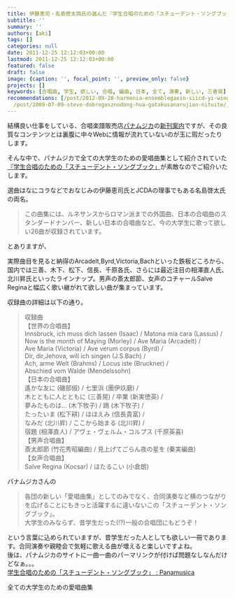 ```yaml
---
title: 伊藤恵司・名島啓太両氏の選んだ『学生合唱のための「スチューデント・ソングブック」』が熱い！
subtitle: ''
summary: ''
authors: [aki]
tags: []
categories: null
date: 2011-12-25 12:12:03+00:00
lastmod: 2011-12-25 12:12:03+00:00
featured: false
draft: false
image: {caption: '', focal_point: '', preview_only: false}
projects: []
keywords: [合唱曲, 学生, 欲しい, 合唱, 編曲, 日本, 全て, 演奏, 新しい, 三善晃]
recommendations: [/post/2012-09-28-harmonia-ensemblegaxin-siicd-yi-wings-wo9-slash-29nifa-mai/,
  /post/2009-07-09-steve-dobrogosznodong-hua-gatakusanarujian-nituite/, /post/2008-10-28-sings-2008-with-steve-dobrogosz/]
---
```

結構良い仕事をしている、合唱楽譜販売店[パナムジカ](http://www.panamusica.co.jp/)の[新刊案内](http://www.panamusica.co.jp/ja/new/index.html)ですが、その良質なコンテンツとは裏腹に中々Webに情報が流れていないのが玉に瑕だったりします。

そんな中で、パナムジカで全ての大学生のための愛唱曲集として紹介されていた[『学生合唱のための「スチューデント・ソングブック」](http://www.panamusica.co.jp/ja/product/13725/)が素敵なのでご紹介いたします。

選曲はなにコラなどでおなじみの伊藤恵司氏とJCDAの理事でもある名島啓太氏の両名。

> この曲集には、ルネサンスからロマン派までの外国曲、日本の合唱曲のスタンダードナンバー、新しい日本の合唱曲など、今の大学生に歌って欲しい26曲が収録されています。

とありますが、

実際曲目を見ると納得のArcadelt,Byrd,Victoria,Bachといった鉄板どころから、国内では三善、木下、松下、信長、千原各氏、さらには最近注目の相澤直人氏、北川昇氏といったラインナップ。男声の斎太郎節、女声のコチャールSalve Reginaと幅広く歌い継がれて欲しい曲が集まっています。

収録曲の詳細は以下の通り。

> 収録曲  
> 【世界の合唱曲】  
> Innsbruck, ich muss dich lassen (Isaac) / Matona mia cara (Lassus) /  
> Now is the month of Maying (Morley) / Ave Maria (Arcadelt) /  
> Ave Maria (Victoria) / Ave verum corpus (Byrd) /  
> Dir, dir,Jehova, will ich singen (J.S.Bach) /  
> Ach, arme Welt (Brahms) / Locus iste (Bruckner) /  
> Abschied vom Walde (Mendelssohn)  
> 【日本の合唱曲】  
> 遙かな友に (磯部俶) / 七里浜 (團伊玖磨) /  
> 木とともに人とともに (三善晃) / 卒業 (新実徳英) /  
> 夢みたものは… (木下牧子) / 鴎 (木下牧子) /  
> たったいま (松下耕) / ほほえみ (信長貴富) /  
> なみだ (北川昇) / ここから始まる (北川昇) /  
> 宿題 (相澤直人) / アヴェ・ヴェルム・コルプス (千原英喜)  
> 【男声合唱曲】  
> 斎太郎節 (竹花秀昭編曲) / 見上げてごらん夜の星を (秦実編曲)  
> 【女声合唱曲】  
> Salve Regina (Kocsar) / ほたるこい (小倉朗)

パナムジカさんの

> 各団の新しい「愛唱曲集」としてのみでなく、合同演奏など横のつながりを広げることにもきっと活躍するに違いないこの「スチューデント・ソングブック」。  
> 大学生のみならず、昔学生だった(!?)一般の合唱団にもどうぞ！

という言葉に込められていますが、昔学生だった人としても欲しい一冊であります。合同演奏や親睦会で気軽に歌える曲が増えると楽しいですよね。  
後は、パナムジカのサイトに一曲一曲のパーマリンクが付けば問題なしなんだけどなぁ。。。  
[学生合唱のための「スチューデント・ソングブック」 : Panamusica](http://www.panamusica.co.jp/ja/new/index.html)

全ての大学生のための愛唱曲集



